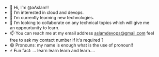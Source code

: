 - 👋 Hi, I’m @aAslam!!
- 👀 I’m interested in cloud and devops.
- 🌱 I’m currently learning new technologies.
- 💞️ I’m looking to collaborate on any technical topics which will give me an oppourtunity to learn.
- 📫 You can reach me at my email address aslamdevops@gmail.com feel free to ask my contact number if it's required ?
- 😄 Pronouns: my name is enough what is the use of pronoun!!
- ⚡ Fun fact: ... learn learn learn and learn....

<!---
alsamdevops/alsamdevops is a ✨ special ✨ repository because its `README.md` (this file) appears on your GitHub profile.
You can click the Preview link to take a look at your changes.
--->
